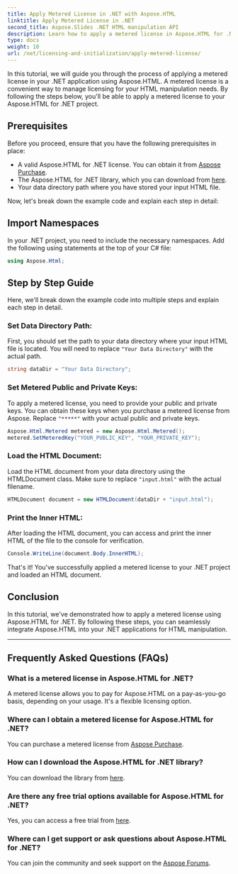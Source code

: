 ```yaml
---
title: Apply Metered License in .NET with Aspose.HTML
linktitle: Apply Metered License in .NET
second_title: Aspose.Slides .NET HTML manipulation API
description: Learn how to apply a metered license in Aspose.HTML for .NET. Manage your HTML manipulation needs efficiently. Get started now!
type: docs
weight: 10
url: /net/licensing-and-initialization/apply-metered-license/
---
```

In this tutorial, we will guide you through the process of applying a metered license in your .NET application using Aspose.HTML. A metered license is a convenient way to manage licensing for your HTML manipulation needs. By following the steps below, you'll be able to apply a metered license to your Aspose.HTML for .NET project.

## Prerequisites

Before you proceed, ensure that you have the following prerequisites in place:

- A valid Aspose.HTML for .NET license. You can obtain it from [Aspose Purchase](https://purchase.aspose.com/buy).
- The Aspose.HTML for .NET library, which you can download from [here](https://releases.aspose.com/html/net/).
- Your data directory path where you have stored your input HTML file.

Now, let's break down the example code and explain each step in detail:

## Import Namespaces

In your .NET project, you need to include the necessary namespaces. Add the following using statements at the top of your C# file:

```csharp
using Aspose.Html;
```

## Step by Step Guide

Here, we'll break down the example code into multiple steps and explain each step in detail.

### Set Data Directory Path:

   First, you should set the path to your data directory where your input HTML file is located. You will need to replace `"Your Data Directory"` with the actual path.

   ```csharp
   string dataDir = "Your Data Directory";
   ```

### Set Metered Public and Private Keys:

   To apply a metered license, you need to provide your public and private keys. You can obtain these keys when you purchase a metered license from Aspose. Replace `"*****"` with your actual public and private keys.

   ```csharp
   Aspose.Html.Metered metered = new Aspose.Html.Metered();
   metered.SetMeteredKey("YOUR_PUBLIC_KEY", "YOUR_PRIVATE_KEY");
   ```

### Load the HTML Document:

   Load the HTML document from your data directory using the HTMLDocument class. Make sure to replace `"input.html"` with the actual filename.

   ```csharp
   HTMLDocument document = new HTMLDocument(dataDir + "input.html");
   ```

### Print the Inner HTML:

   After loading the HTML document, you can access and print the inner HTML of the file to the console for verification.

   ```csharp
   Console.WriteLine(document.Body.InnerHTML);
   ```

That's it! You've successfully applied a metered license to your .NET project and loaded an HTML document.

## Conclusion

In this tutorial, we've demonstrated how to apply a metered license using Aspose.HTML for .NET. By following these steps, you can seamlessly integrate Aspose.HTML into your .NET applications for HTML manipulation.

---

## Frequently Asked Questions (FAQs)

### What is a metered license in Aspose.HTML for .NET?
A metered license allows you to pay for Aspose.HTML on a pay-as-you-go basis, depending on your usage. It's a flexible licensing option.

### Where can I obtain a metered license for Aspose.HTML for .NET?
You can purchase a metered license from [Aspose Purchase](https://purchase.aspose.com/buy).

### How can I download the Aspose.HTML for .NET library?
You can download the library from [here](https://releases.aspose.com/html/net/).

### Are there any free trial options available for Aspose.HTML for .NET?
Yes, you can access a free trial from [here](https://releases.aspose.com/).

### Where can I get support or ask questions about Aspose.HTML for .NET?
You can join the community and seek support on the [Aspose Forums](https://forum.aspose.com/).
